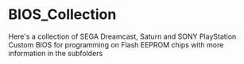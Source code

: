 # BIOS_Collection

Here's a collection of SEGA Dreamcast, Saturn and SONY PlayStation Custom BIOS for programming on Flash EEPROM chips with more information in the subfolders
